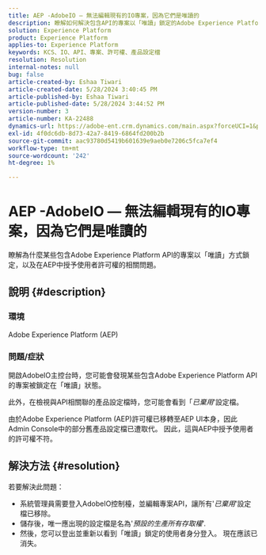```yaml
---
title: AEP -AdobeIO — 無法編輯現有的IO專案，因為它們是唯讀的
description: 瞭解如何解決包含API的專案以「唯讀」鎖定的Adobe Experience Platform問題。
solution: Experience Platform
product: Experience Platform
applies-to: Experience Platform
keywords: KCS、IO、API、專案、許可權、產品設定檔
resolution: Resolution
internal-notes: null
bug: false
article-created-by: Eshaa Tiwari
article-created-date: 5/28/2024 3:40:45 PM
article-published-by: Eshaa Tiwari
article-published-date: 5/28/2024 3:44:52 PM
version-number: 3
article-number: KA-22488
dynamics-url: https://adobe-ent.crm.dynamics.com/main.aspx?forceUCI=1&pagetype=entityrecord&etn=knowledgearticle&id=bc41fba1-081d-ef11-840b-6045bd026dc7
exl-id: 4f0dc6db-8d73-42a7-8419-6864fd200b2b
source-git-commit: aac93780d5419b601639e9aeb0e7206c5fca7ef4
workflow-type: tm+mt
source-wordcount: '242'
ht-degree: 1%

---
```


# AEP -AdobeIO — 無法編輯現有的IO專案，因為它們是唯讀的


瞭解為什麼某些包含Adobe Experience Platform API的專案以「唯讀」方式鎖定，以及在AEP中授予使用者許可權的相關問題。

## 說明 {#description}


### 環境

Adobe Experience Platform (AEP)

### 問題/症狀

開啟AdobeIO主控台時，您可能會發現某些包含Adobe Experience Platform API的專案被鎖定在「唯讀」狀態。

此外，在檢視與API相關聯的產品設定檔時，您可能會看到「*已棄用*&#39;設定檔。

由於Adobe Experience Platform (AEP)許可權已移轉至AEP UI本身，因此Admin Console中的部分舊產品設定檔已遭取代。 因此，這與AEP中授予使用者的許可權不符。


## 解決方法 {#resolution}


若要解決此問題：

- 系統管理員需要登入AdobeIO控制檯，並編輯專案API，讓所有&#39;*已棄用*&#39;設定檔已移除。
- 儲存後，唯一應出現的設定檔是名為&#39;*預設的生產所有存取權*&#39;.
- 然後，您可以登出並重新以看到「唯讀」鎖定的使用者身分登入。 現在應該已消失。
